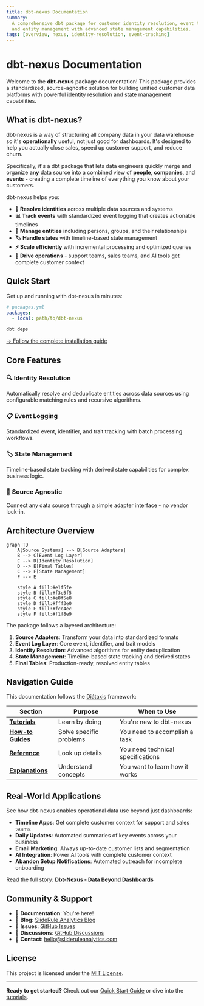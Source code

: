 ```yaml
---
title: dbt-nexus Documentation
summary:
  A comprehensive dbt package for customer identity resolution, event tracking,
  and entity management with advanced state management capabilities.
tags: [overview, nexus, identity-resolution, event-tracking]
---
```


# dbt-nexus Documentation

Welcome to the **dbt-nexus** package documentation! This package provides a
standardized, source-agnostic solution for building unified customer data
platforms with powerful identity resolution and state management capabilities.

## What is dbt-nexus?

dbt-nexus is a way of structuring all company data in your data warehouse so
it's **operationally** useful, not just good for dashboards. It's designed to
help you actually close sales, speed up customer support, and reduce churn.

Specifically, it's a dbt package that lets data engineers quickly merge and
organize **any** data source into a combined view of **people**, **companies**,
and **events** - creating a complete timeline of everything you know about your
customers.

dbt-nexus helps you:

- **🔗 Resolve identities** across multiple data sources and systems
- **📊 Track events** with standardized event logging that creates actionable
  timelines
- **👥 Manage entities** including persons, groups, and their relationships
- **🏷️ Handle states** with timeline-based state management
- **⚡ Scale efficiently** with incremental processing and optimized queries
- **🎯 Drive operations** - support teams, sales teams, and AI tools get
  complete customer context

## Quick Start

Get up and running with dbt-nexus in minutes:

```yaml
# packages.yml
packages:
  - local: path/to/dbt-nexus
```

```bash
dbt deps
```

[→ Follow the complete installation guide](getting-started/installation.md)

## Core Features

### 🔍 Identity Resolution

Automatically resolve and deduplicate entities across data sources using
configurable matching rules and recursive algorithms.

### 📋 Event Logging

Standardized event, identifier, and trait tracking with batch processing
workflows.

### 🏷️ State Management

Timeline-based state tracking with derived state capabilities for complex
business logic.

### 🔧 Source Agnostic

Connect any data source through a simple adapter interface - no vendor lock-in.

## Architecture Overview

```mermaid
graph TD
    A[Source Systems] --> B[Source Adapters]
    B --> C[Event Log Layer]
    C --> D[Identity Resolution]
    D --> E[Final Tables]
    C --> F[State Management]
    F --> E

    style A fill:#e1f5fe
    style B fill:#f3e5f5
    style C fill:#e8f5e8
    style D fill:#fff3e0
    style E fill:#fce4ec
    style F fill:#f1f8e9
```

The package follows a layered architecture:

1. **Source Adapters**: Transform your data into standardized formats
2. **Event Log Layer**: Core event, identifier, and trait models
3. **Identity Resolution**: Advanced algorithms for entity deduplication
4. **State Management**: Timeline-based state tracking and derived states
5. **Final Tables**: Production-ready, resolved entity tables

## Navigation Guide

This documentation follows the [Diátaxis](https://diataxis.fr/) framework:

| Section                           | Purpose                 | When to Use                       |
| --------------------------------- | ----------------------- | --------------------------------- |
| **[Tutorials](tutorials/)**       | Learn by doing          | You're new to dbt-nexus           |
| **[How-to Guides](how-to/)**      | Solve specific problems | You need to accomplish a task     |
| **[Reference](reference/)**       | Look up details         | You need technical specifications |
| **[Explanations](explanations/)** | Understand concepts     | You want to learn how it works    |

## Real-World Applications

See how dbt-nexus enables operational data use beyond just dashboards:

- **Timeline Apps**: Get complete customer context for support and sales teams
- **Daily Updates**: Automated summaries of key events across your business
- **Email Marketing**: Always up-to-date customer lists and segmentation
- **AI Integration**: Power AI tools with complete customer context
- **Abandon Setup Notifications**: Automated outreach for incomplete onboarding

Read the full story:
[**Dbt-Nexus - Data Beyond Dashboards**](https://www.slideruleanalytics.com/blog/dbt-nexus-data-beyond-dashboards)

## Community & Support

- 📖 **Documentation**: You're here!
- 📝 **Blog**:
  [SlideRule Analytics Blog](https://www.slideruleanalytics.com/blog/)
- 🐛 **Issues**: [GitHub Issues](https://github.com/sliderule/dbt-nexus/issues)
- 💬 **Discussions**:
  [GitHub Discussions](https://github.com/sliderule/dbt-nexus/discussions)
- 📧 **Contact**:
  [hello@slideruleanalytics.com](mailto:hello@slideruleanalytics.com)

## License

This project is licensed under the
[MIT License](https://github.com/your-organization/dbt-nexus/blob/main/LICENSE).

---

**Ready to get started?** Check out our
[Quick Start Guide](getting-started/quick-start.md) or dive into the
[tutorials](tutorials/).
